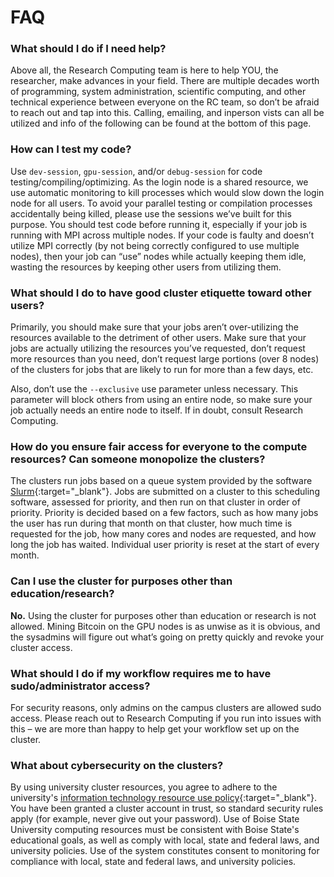 # FAQ

### What should I do if I need help?

Above all, the Research Computing team is here to help YOU, the researcher, make advances in your field.
There are multiple decades worth of programming, system administration, scientific computing, and other technical experience between everyone on the RC team, so don’t be afraid to reach out and tap into this.
Calling, emailing, and inperson vists can all be utilized and info of the following can be found at the bottom of this page.

### How can I test my code?

Use `dev-session`, `gpu-session`, and/or `debug-session` for code testing/compiling/optimizing.
As the login node is a shared resource, we use automatic monitoring to kill processes which would slow down the login node for all users.
To avoid your parallel testing or compilation processes accidentally being killed, please use the sessions we’ve built for this purpose.
You should test code before running it, especially if your job is running with MPI across multiple nodes.
If your code is faulty and doesn’t utilize MPI correctly (by not being correctly configured to use multiple nodes), then your job can “use” nodes while actually keeping them idle, wasting the resources by keeping other users from utilizing them.

### What should I do to have good cluster etiquette toward other users?

Primarily, you should make sure that your jobs aren’t over-utilizing the resources available to the detriment of other users.
Make sure that your jobs are actually utilizing the resources you’ve requested, don’t request more resources than you need, don’t request large portions (over 8 nodes) of the clusters for jobs that are likely to run for more than a few days, etc.

Also, don’t use the `--exclusive` use parameter unless necessary.
This parameter will block others from using an entire node, so make sure your job actually needs an entire node to itself.
If in doubt, consult Research Computing.

### How do you ensure fair access for everyone to the compute resources? Can someone monopolize the clusters?

The clusters run jobs based on a queue system provided by the software [Slurm](https://slurm.schedmd.com/documentation.html){:target="_blank"}.
Jobs are submitted on a cluster to this scheduling software, assessed for priority, and then run on that cluster in order of priority.
Priority is decided based on a few factors, such as how many jobs the user has run during that month on that cluster, how much time is requested for the job, how many cores and nodes are requested, and how long the job has waited.
Individual user priority is reset at the start of every month.

### Can I use the cluster for purposes other than education/research?

**No.**
Using the cluster for purposes other than education or research is not allowed.
Mining Bitcoin on the GPU nodes is as unwise as it is obvious, and the sysadmins will figure out what’s going on pretty quickly and revoke your cluster access.

### What should I do if my workflow requires me to have sudo/administrator access?

For security reasons, only admins on the campus clusters are allowed sudo access.
Please reach out to Research Computing if you run into issues with this – we are more than happy to help get your workflow set up on the cluster.

### What about cybersecurity on the clusters?

By using university cluster resources, you agree to adhere to the university's [information technology resource use policy](https://www.boisestate.edu/policy/information-technology/information-technology-resource-use/){:target="_blank"}.
You have been granted a cluster account in trust, so standard security rules apply (for example, never give out your password).
Use of Boise State University computing resources must be consistent with Boise State's educational goals, as well as comply with local, state and federal laws, and university policies.
Use of the system constitutes consent to monitoring for compliance with local, state and federal laws, and university policies.

